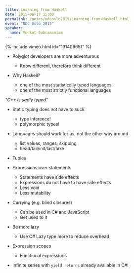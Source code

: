 ```yaml
---
title: Learning from Haskell
date: 2015-06-17 15:00
permalink: /notes/ndcoslo2015/Learning-from-Haskell.html
event: "NDC Oslo 2015"
speaker:
  name: Venkat Subramaniam
---
```


{% include vimeo.html id="131409651" %}

* Polyglot developers are more adventurous
	* Know different, therefore think different

* Why Haskell?
	* one of the most statistically typed languages
	* one of the most strictly functional languages

*"C++ is sadly typed"*

* Static typing does not have to suck
	* type inference!
	* polymorphic types!

* Languages should work for us, not the other way around

	* list values, ranges, skipping
	* head/tail/init/last/take

* Tuples

* Expressions over statements
	* Statements have side effects
	* Expressions do not have to have side effects
	* Less void
	* Less mutability

* Currying (e.g. blind closures)
	* Can be used in C# and JavaScript
	* Get used to it

* Be more lazy
	* Use C# Lazy type more to reduce overhead

* Expression scopes
	* Functional expressions

* Infinite series with `yield returns` already available in C#!